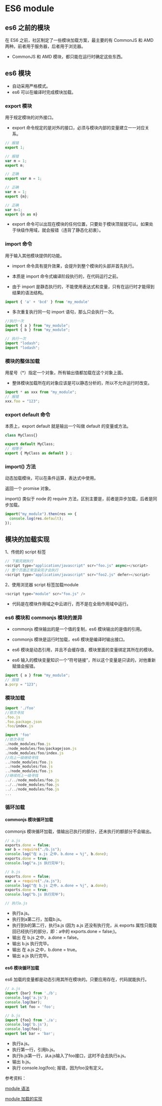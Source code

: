 # ES6 module

## es6 之前的模块

在 ES6 之前，社区制定了一些模块加载方案，最主要的有 CommonJS 和 AMD 两种。前者用于服务器，后者用于浏览器。

- CommonJS 和 AMD 模块，都只能在运行时确定这些东西。

## es6 模块

- 自动采用严格模式。
- es6 可以在编译时完成模块加载。

### export 模块

用于规定模块的对外接口。

- export 命令规定的是对外的接口，必须与模块内部的变量建立一一对应关系。

```js
// 报错
export 1;

// 报错
var m = 1;
export m;

// 正确
export var m = 1;

// 正确
var m = 1;
export {m};

// 正确
var n=1;
export {n as m}
```

- export 命令可以出现在模块的任何位置，只要处于模块顶层就可以。如果处于块级作用域，就会报错（违背了静态化初衷）。

### import 命令

用于输入其他模块提供的功能。

- import 命令具有提升效果，会提升到整个模块的头部并首先执行。

- 本质是 import 命令式编译阶段执行的，在代码运行之前。

- 由于 import 是静态执行的，不能使用表达式和变量，只有在运行时才能得到结果的语法结构。

```js
import { 'a' + 'bcd' } from 'my_module'
```

- 多次重复执行同一句 import 语句，那么只会执行一次。

```js
//执行一次
import { a } from "my_module";
import { b } from "my_module";

// 执行一次
import "lodash";
import "lodash";
```

### 模块的整体加载

用星号（\*）指定一个对象，所有输出值都加载在这个对象上面。

- 整体模块加载所在的对象应该是可以静态分析的，所以不允许运行时改变。

```js
import * as xxx from "my_module";
// 报错
xxx.foo = "123";
```

### export default 命令

本质上，export default 就是输出一个叫做 default 的变量或方法。

```js
class MyClass{}

export default MyClass;
// 相等于
export { MyClass as default } ;
```

### import() 方法

动态加载模块，可以在条件运算，表达式中使用。

返回一个 promise 对象。

import() 类似于 node 的 require 方法，区别主要是，前者是异步加载，后者是同步加载。

```js
import("my_module").then(res => {
  console.log(res.default);
});
```

## 模块的加载实现

1、传统的 script 标签

```js
// 下载完就执行
<script type="application/javascript" scr="foo.js" async></script>
// 整个页面正常渲染完才会执行
<script type="application/javascript" scr="foo2.js" defer></script>
```

2、使用浏览器 script 标签加载module

```js
<script type="module" scr="foo.js" />
```

- 代码是在模块作用域之中云进行，而不是在全局作用域中运行。

### es6 模块和 commonjs 模块的差异

- commonjs 模块输出的是一个值的复制，es6 模块输出的是值的引用。
- commonjs 模块是运行时加载，es6 模块是编译时输出接口。

- es6 模块是动态引用，并且不会缓存值，模块里面的变量绑定其所在的模块。
- es6 输入的模块变量知识一个“符号链接”，所以这个变量是只读的，对他重新赋值会报错。

```js
import { a } from "my_module";
// 报错
a.porp = "123";
```

### 模块加载

```js
import './foo'
//依次寻找
.foo.js
.foo.package.json
.foo/index.js

import 'foo'
//依次寻找
./node_modules/foo.js
./node_modules/foo/packagejson.js
./node_modules/foo/index.js
//向上一级继续寻找
../node_modules/foo.js
../node_modules/foo.js
../node_modules/foo.js
//继续向上一级寻找
../../node_modules/foo.js
../../node_modules/foo.js
../../node_modules/foo.js
...
```

### 循环加载

#### commonjs 模块循环加载

commonjs 模块循环加载，值输出已执行的部分，还未执行的额部分不会输出。

```js
// a.js
exports.done = false;
var b = require("./b.js");
console.log("在 a.js 之中，b.done = %j", b.done);
exports.done = true;
console.log("a.js 执行完毕");

// b.js
exports.done = false;
var a = require("./a.js");
console.log("在 b.js 之中，a.done = %j", a.done);
exports.done = true;
console.log("b.js 执行完毕");

// 执行a.js
```

- 执行a.js。
- 执行到a第二行，加载b.js。
- 执行到b的第二行，执行a.js (因为 a.js 还没有执行完，从 exports 属性只能取回已经执行的部分，即：a中的 exports.done = false;)。
- 输出 在 b.js 之中，a.done = false。
- 输出 b.js 执行完毕。
- 输出 在 a.js 之中，b.done = true。
- 输出 a.js 执行完毕。

#### es6 模块循环加载

es6 加载的变量都是动态引用其所在模块的。只要应用存在，代码就能执行。

```js
// a.js
import {bar} from './b';
console.log('a.js');
console.log(bar);
export let foo = 'foo';

// b.js
import {foo} from './a';
console.log('b.js');
console.log(foo);
export let bar = 'bar';
```

- 执行a.js。
- 执行第一行，引用b.js。
- 执行b.js第一行，从a.js输入了foo接口，这时不会去执行a.js。
- 输出 b.js。
- 执行 console.log(foo); 报错，因为foo没有定义。

参考资料：

[module 语法](http://es6.ruanyifeng.com/#docs/module)

[module 加载的实现](http://es6.ruanyifeng.com/#docs/module-loader)
